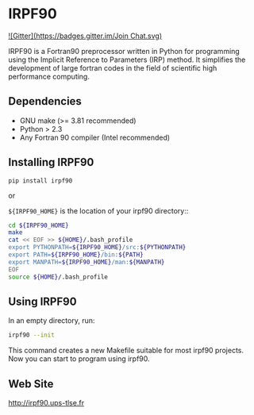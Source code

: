 IRPF90
======
[![Gitter](https://badges.gitter.im/Join Chat.svg)](https://gitter.im/scemama/irpf90?utm_source=badge&utm_medium=badge&utm_campaign=pr-badge&utm_content=badge)

IRPF90 is a Fortran90 preprocessor written in Python for programming using the Implicit Reference to Parameters (IRP) method. It simplifies the development of large fortran codes in the field of scientific high performance computing.

Dependencies
------------

- GNU make (>= 3.81 recommended)
- Python > 2.3
- Any Fortran 90 compiler (Intel recommended)

Installing IRPF90
-----------------

``pip install irpf90``

or

``${IRPF90_HOME}`` is the location of your irpf90 directory::

``` bash
cd ${IRPF90_HOME}
make
cat << EOF >> ${HOME}/.bash_profile
export PYTHONPATH=${IRPF90_HOME}/src:${PYTHONPATH}
export PATH=${IRPF90_HOME}/bin:${PATH}
export MANPATH=${IRPF90_HOME}/man:${MANPATH}
EOF
source ${HOME}/.bash_profile
```


Using IRPF90
------------

In an empty directory, run:

``` bash
irpf90 --init
```

This command creates a new Makefile suitable for most irpf90 projects.
Now you can start to program using irpf90.


Web Site
--------

http://irpf90.ups-tlse.fr

